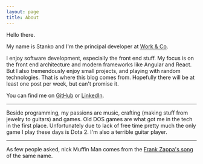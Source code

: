 ```yaml
---
layout: page
title: About
---
```


Hello there.

My name is Stanko and I'm the principal developer at [Work & Co](https://work.co).

I enjoy software development, especially the front end stuff.
My focus is on the front end architecture and modern frameworks like Angular and React.
But I also tremendously enjoy small projects, and playing with random technologies.
That is where this blog comes from.
Hopefully there will be at least one post per week, but can't promise it.

You can find me on [GitHub](https://github.com/Stanko) or [LinkedIn](https://linkedin.com/in/stankotadic).

------

Beside programming, my passions are music, crafting (making stuff from jewelry to guitars) and games.
Old DOS games are what got me in the tech in the first place.
Unfortunately due to lack of free time pretty much the only game I play these days is Dota 2.
I'm also a terrible guitar player.

------

As few people asked, nick Muffin Man comes from the [Frank Zappa's song](https://www.youtube.com/watch?v=WMwY49vTBk0) of the same name.
